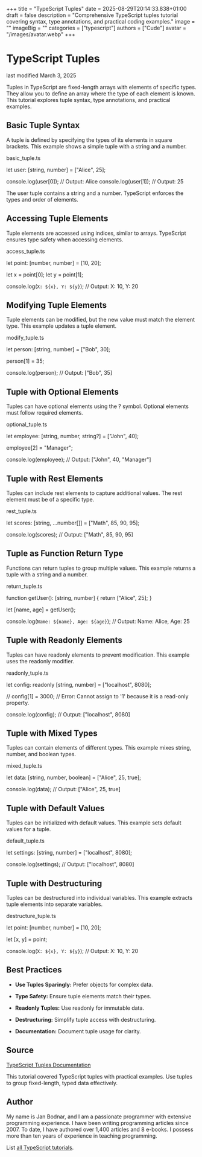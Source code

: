 +++
title = "TypeScript Tuples"
date = 2025-08-29T20:14:33.838+01:00
draft = false
description = "Comprehensive TypeScript tuples tutorial covering syntax, type annotations, and practical coding examples."
image = ""
imageBig = ""
categories = ["typescript"]
authors = ["Cude"]
avatar = "/images/avatar.webp"
+++

# TypeScript Tuples

last modified March 3, 2025

Tuples in TypeScript are fixed-length arrays with elements of specific types.
They allow you to define an array where the type of each element is known.
This tutorial explores tuple syntax, type annotations, and practical examples.

## Basic Tuple Syntax

A tuple is defined by specifying the types of its elements in square brackets.
This example shows a simple tuple with a string and a number.

basic_tuple.ts
  

let user: [string, number] = ["Alice", 25];

console.log(user[0]);  // Output: Alice
console.log(user[1]);  // Output: 25

The user tuple contains a string and a number. TypeScript enforces
the types and order of elements.

## Accessing Tuple Elements

Tuple elements are accessed using indices, similar to arrays. TypeScript ensures
type safety when accessing elements.

access_tuple.ts
  

let point: [number, number] = [10, 20];

let x = point[0];
let y = point[1];

console.log(`X: ${x}, Y: ${y}`);  // Output: X: 10, Y: 20

## Modifying Tuple Elements

Tuple elements can be modified, but the new value must match the element type.
This example updates a tuple element.

modify_tuple.ts
  

let person: [string, number] = ["Bob", 30];

person[1] = 35;

console.log(person);  // Output: ["Bob", 35]

## Tuple with Optional Elements

Tuples can have optional elements using the ? symbol. Optional
elements must follow required elements.

optional_tuple.ts
  

let employee: [string, number, string?] = ["John", 40];

employee[2] = "Manager";

console.log(employee);  // Output: ["John", 40, "Manager"]

## Tuple with Rest Elements

Tuples can include rest elements to capture additional values. The rest element
must be of a specific type.

rest_tuple.ts
  

let scores: [string, ...number[]] = ["Math", 85, 90, 95];

console.log(scores);  // Output: ["Math", 85, 90, 95]

## Tuple as Function Return Type

Functions can return tuples to group multiple values. This example returns a
tuple with a string and a number.

return_tuple.ts
  

function getUser(): [string, number] {
    return ["Alice", 25];
}

let [name, age] = getUser();

console.log(`Name: ${name}, Age: ${age}`);  // Output: Name: Alice, Age: 25

## Tuple with Readonly Elements

Tuples can have readonly elements to prevent modification. This example uses
the readonly modifier.

readonly_tuple.ts
  

let config: readonly [string, number] = ["localhost", 8080];

// config[1] = 3000;  // Error: Cannot assign to '1' because it is a read-only property.

console.log(config);  // Output: ["localhost", 8080]

## Tuple with Mixed Types

Tuples can contain elements of different types. This example mixes string,
number, and boolean types.

mixed_tuple.ts
  

let data: [string, number, boolean] = ["Alice", 25, true];

console.log(data);  // Output: ["Alice", 25, true]

## Tuple with Default Values

Tuples can be initialized with default values. This example sets default
values for a tuple.

default_tuple.ts
  

let settings: [string, number] = ["localhost", 8080];

console.log(settings);  // Output: ["localhost", 8080]

## Tuple with Destructuring

Tuples can be destructured into individual variables. This example extracts
tuple elements into separate variables.

destructure_tuple.ts
  

let point: [number, number] = [10, 20];

let [x, y] = point;

console.log(`X: ${x}, Y: ${y}`);  // Output: X: 10, Y: 20

## Best Practices

- **Use Tuples Sparingly:** Prefer objects for complex data.

- **Type Safety:** Ensure tuple elements match their types.

- **Readonly Tuples:** Use readonly for immutable data.

- **Destructuring:** Simplify tuple access with destructuring.

- **Documentation:** Document tuple usage for clarity.

## Source

[TypeScript Tuples Documentation](https://www.typescriptlang.org/docs/handbook/2/objects.html#tuple-types)

This tutorial covered TypeScript tuples with practical examples. Use tuples to
group fixed-length, typed data effectively.

## Author

My name is Jan Bodnar, and I am a passionate programmer with extensive
programming experience. I have been writing programming articles since 2007.
To date, I have authored over 1,400 articles and 8 e-books. I possess more
than ten years of experience in teaching programming.

List [all TypeScript tutorials](/all/#typescript).